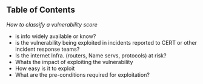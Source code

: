 ## Table of Contents


*How to classify a vulnerability score*
- is info widely available or know?
- is the vulnerability being exploited in incidents reported to CERT or other incident response teams?
- Is the internet Infra. (routers, Name servs, protocols) at risk?
- Whats the impact of exploiting the vulnerability
- How easy is it to exploit
- What are the pre-conditions required for exploitation?

